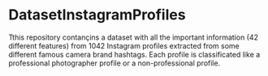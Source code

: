 # DatasetInstagramProfiles

Tthis repository contançins a dataset with all the important information (42 different features) from 1042 Instagram profiles extracted from some different famous camera brand hashtags. Each profile is classificated like a professional photographer profile or a non-professional profile.
